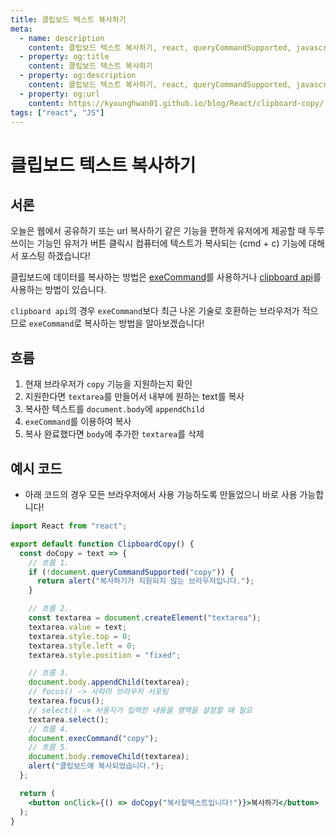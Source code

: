 ```yaml
---
title: 클립보드 텍스트 복사하기
meta:
  - name: description
    content: 클립보드 텍스트 복사하기, react, queryCommandSupported, javascript, react16, react hook, 리엑트, 프론트엔드, 웹, web, javascript copy to clipboard
  - property: og:title
    content: 클립보드 텍스트 복사하기
  - property: og:description
    content: 클립보드 텍스트 복사하기, react, queryCommandSupported, javascript, react16, react hook, 리엑트, 프론트엔드, 웹, web, javascript copy to clipboard
  - property: og:url
    content: https://kyounghwan01.github.io/blog/React/clipboard-copy/
tags: ["react", "JS"]
---
```


# 클립보드 텍스트 복사하기

## 서론

오늘은 웹에서 공유하기 또는 url 복사하기 같은 기능을 편하게 유저에게 제공할 때 두루 쓰이는 기능인 유저가 버튼 클릭시 컴퓨터에 텍스트가 복사되는 (cmd + c) 기능에 대해서 포스팅 하겠습니다!

클립보드에 데이터를 복사하는 방법은 [exeCommand](https://developer.mozilla.org/en-US/docs/Web/API/Document/execCommand)를 사용하거나 [clipboard api](https://developer.mozilla.org/en-US/docs/Web/API/Clipboard_API)를 사용하는 방법이 있습니다.

`clipboard api`의 경우 `exeCommand`보다 최근 나온 기술로 호환하는 브라우저가 적으므로 `exeCommand`로 복사하는 방법을 알아보겠습니다!

## 흐름

1. 현재 브라우저가 `copy` 기능을 지원하는지 확인
2. 지원한다면 `textarea`를 만들어서 내부에 원하는 text를 복사
3. 복사한 텍스트를 `document.body`에 `appendChild`
4. `exeCommand`를 이용하여 복사
5. 복사 완료했다면 `body`에 추가한 `textarea`를 삭제

## 예시 코드

- 아래 코드의 경우 모든 브라우저에서 사용 가능하도록 만들었으니 바로 사용 가능합니다!

```jsx
import React from "react";

export default function ClipboardCopy() {
  const doCopy = text => {
    // 흐름 1.
    if (!document.queryCommandSupported("copy")) {
      return alert("복사하기가 지원되지 않는 브라우저입니다.");
    }

    // 흐름 2.
    const textarea = document.createElement("textarea");
    textarea.value = text;
    textarea.style.top = 0;
    textarea.style.left = 0;
    textarea.style.position = "fixed";

    // 흐름 3.
    document.body.appendChild(textarea);
    // focus() -> 사파리 브라우저 서포팅
    textarea.focus();
    // select() -> 사용자가 입력한 내용을 영역을 설정할 때 필요
    textarea.select();
    // 흐름 4.
    document.execCommand("copy");
    // 흐름 5.
    document.body.removeChild(textarea);
    alert("클립보드에 복사되었습니다.");
  };

  return (
    <button onClick={() => doCopy("복사할텍스트입니다!")}>복사하기</button>
  );
}
```

<TagLinks />

<Comment />
